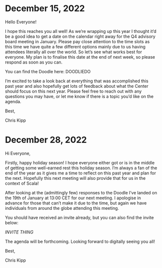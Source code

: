 # December 15, 2022

Hello Everyone!

I hope this reaches you all well! As we’re wrapping up this year I thought it’d
be a good idea to get a date on the calendar right away for the Q4 advisory
board meeting in January. Please pay close attention to the time slots as this
time we have quite a few different options mainly due to us having attendees
literally all over the world. So let’s see what works best for everyone. My plan
is to finalise this date at the end of next week, so please respond as soon as
you can.

You can find the Doodle here: DOODLIEDO

I’m excited to take a look back at everything that was accomplished this past
year and also hopefully get lots of feedback about what the Center should focus
on this next year. Please feel free to reach out with any questions you may
have, or let me know if there is a topic you’d like on the agenda.

Best,

Chris Kipp

# December 28, 2022

Hi Everyone,

Firstly, happy holiday season! I hope everyone either got or is in the middle of
getting some well-earned rest this holiday season. I’m always a fan of the end
of the year as it gives me a time to reflect on this past year and plan for the
next. Hopefully this next meeting will also provide that for us in the context
of Scala!

After looking at the (admittingly few) responses to the Doodle I’ve landed on
the 19th of January at 13:00 CET for our next meeting. I apologise in advance
for those that can’t make it due to the time, but again we have individuals from
around the globe attending this meeting.

You should have received an invite already, but you can also find the invite
below:

_INVITE THING_

The agenda will be forthcoming. Looking forward to digitally seeing you all!

Best,

Chris Kipp
